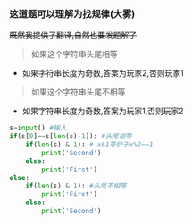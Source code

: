 ### 这道题可以理解为找规律(大雾)

~~既然我提供了翻译,自然也要发题解了~~

> 如果这个字符串头尾相等

- 如果字符串长度为奇数,答案为玩家2,否则玩家1

> 如果这个字符串头尾不相等

- 如果字符串长度为奇数,答案为玩家1,否则玩家2



```python
s=input() #输入
if(s[0]==s[len(s)-1]): #头尾相等
    if(len(s) & 1): # x&1等价于x%2==1
        print('Second')
    else:
        print('First')
else:
    if(len(s) & 1): #头尾不相等
        print('First')
    else:
        print('Second')
```